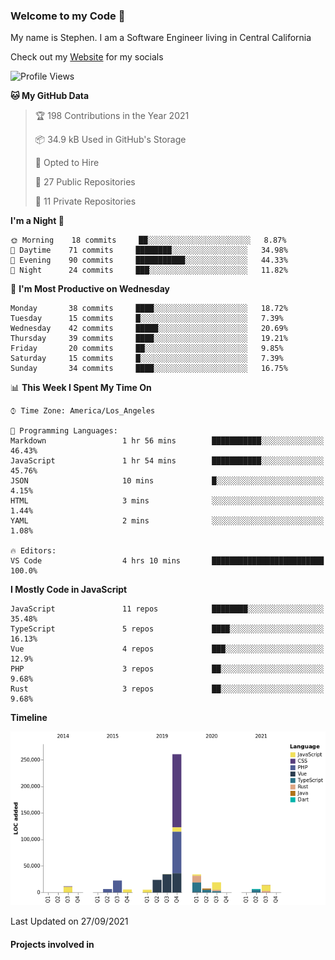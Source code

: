 ### Welcome to my Code 👋

My name is Stephen. I am a Software Engineer living in Central California

Check out my [Website](https://snipey.dev) for my socials

<!--START_SECTION:waka-->
![Profile Views](http://img.shields.io/badge/Profile%20Views-0-blue)

**🐱 My GitHub Data** 

> 🏆 198 Contributions in the Year 2021
 > 
> 📦 34.9 kB Used in GitHub's Storage 
 > 
> 💼 Opted to Hire
 > 
> 📜 27 Public Repositories 
 > 
> 🔑 11 Private Repositories  
 > 
**I'm a Night 🦉** 

```text
🌞 Morning    18 commits     ██░░░░░░░░░░░░░░░░░░░░░░░   8.87% 
🌆 Daytime    71 commits     ████████░░░░░░░░░░░░░░░░░   34.98% 
🌃 Evening    90 commits     ███████████░░░░░░░░░░░░░░   44.33% 
🌙 Night      24 commits     ███░░░░░░░░░░░░░░░░░░░░░░   11.82%

```
📅 **I'm Most Productive on Wednesday** 

```text
Monday       38 commits     ████░░░░░░░░░░░░░░░░░░░░░   18.72% 
Tuesday      15 commits     █░░░░░░░░░░░░░░░░░░░░░░░░   7.39% 
Wednesday    42 commits     █████░░░░░░░░░░░░░░░░░░░░   20.69% 
Thursday     39 commits     ████░░░░░░░░░░░░░░░░░░░░░   19.21% 
Friday       20 commits     ██░░░░░░░░░░░░░░░░░░░░░░░   9.85% 
Saturday     15 commits     █░░░░░░░░░░░░░░░░░░░░░░░░   7.39% 
Sunday       34 commits     ████░░░░░░░░░░░░░░░░░░░░░   16.75%

```


📊 **This Week I Spent My Time On** 

```text
⌚︎ Time Zone: America/Los_Angeles

💬 Programming Languages: 
Markdown                 1 hr 56 mins        ███████████░░░░░░░░░░░░░░   46.43% 
JavaScript               1 hr 54 mins        ███████████░░░░░░░░░░░░░░   45.76% 
JSON                     10 mins             █░░░░░░░░░░░░░░░░░░░░░░░░   4.15% 
HTML                     3 mins              ░░░░░░░░░░░░░░░░░░░░░░░░░   1.44% 
YAML                     2 mins              ░░░░░░░░░░░░░░░░░░░░░░░░░   1.08%

🔥 Editors: 
VS Code                  4 hrs 10 mins       █████████████████████████   100.0%

```

**I Mostly Code in JavaScript** 

```text
JavaScript               11 repos            ████████░░░░░░░░░░░░░░░░░   35.48% 
TypeScript               5 repos             ████░░░░░░░░░░░░░░░░░░░░░   16.13% 
Vue                      4 repos             ███░░░░░░░░░░░░░░░░░░░░░░   12.9% 
PHP                      3 repos             ██░░░░░░░░░░░░░░░░░░░░░░░   9.68% 
Rust                     3 repos             ██░░░░░░░░░░░░░░░░░░░░░░░   9.68%

```


**Timeline**

![Chart not found](https://raw.githubusercontent.com/Snipey/Snipey/master/charts/bar_graph.png) 


 Last Updated on 27/09/2021
<!--END_SECTION:waka-->

#### Projects involved in
